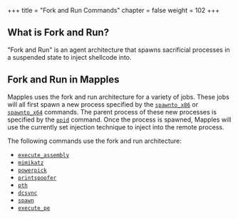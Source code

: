 +++
title = "Fork and Run Commands"
chapter = false
weight = 102
+++

## What is Fork and Run?

"Fork and Run" is an agent architecture that spawns sacrificial processes in a suspended state to inject shellcode into.

## Fork and Run in Mapples

Mapples uses the fork and run architecture for a variety of jobs. These jobs will all first spawn a new process specified by the [`spawnto_x86`](/agents/mapples/commands/spawnto_x86) or [`spawnto_x64`](/agents/mapples/commands/spawnto_x64) commands. The parent process of these new processes is specified by the [`ppid`](/agents/mapples/commands/ppid/) command. Once the process is spawned, Mapples will use the currently set injection technique to inject into the remote process.

The following commands use the fork and run architecture:

- [`execute_assembly`](/agents/mapples/commands/execute_assembly/)
- [`mimikatz`](/agents/mapples/commands/mimikatz/)
- [`powerpick`](/agents/mapples/commands/powerpick/)
- [`printspoofer`](/agents/mapples/commands/printspoofer/)
- [`pth`](/agents/mapples/commands/pth/)
- [`dcsync`](/agents/mapples/commands/pth/)
- [`spawn`](/agents/mapples/commands/spawn/)
- [`execute_pe`](/agents/mapples/commands/execute_pe/)